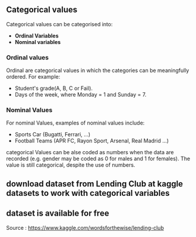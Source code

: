 



## Categorical values


Categorical values can be  categorised into:

- **Ordinal Variables**
- **Nominal variables**

### Ordinal values

Ordinal are categorical values in which the categories can be meaningfully ordered. For example:

- Student's grade(A, B, C or Fail).
- Days of the week, where Monday = 1 and Sunday = 7.
 

### Nominal Values

For nominal Values, examples of nominal values include:

- Sports Car (Bugatti, Ferrari, ...)
- Football Teams (APR FC, Rayon Sport, Arsenal, Real Madrid ...)



categorical Values can be alse coded as numbers when the data are recorded (e.g. gender may be coded as 0 for males and 1 for females). The value is still categorical, despite the use of numbers.



## download dataset from Lending Club at kaggle datasets to work with categorical variables

## dataset is available for free

Source : https://www.kaggle.com/wordsforthewise/lending-club